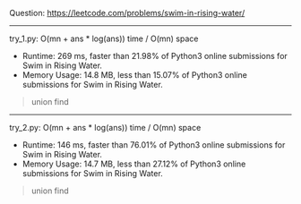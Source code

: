 Question: https://leetcode.com/problems/swim-in-rising-water/

---

try_1.py: O(mn + ans * log(ans)) time / O(mn) space

* Runtime: 269 ms, faster than 21.98% of Python3 online submissions for Swim in Rising Water.
* Memory Usage: 14.8 MB, less than 15.07% of Python3 online submissions for Swim in Rising Water.

> union find

---

try_2.py: O(mn + ans * log(ans)) time / O(mn) space

* Runtime: 146 ms, faster than 76.01% of Python3 online submissions for Swim in Rising Water.
* Memory Usage: 14.7 MB, less than 27.12% of Python3 online submissions for Swim in Rising Water.

> union find